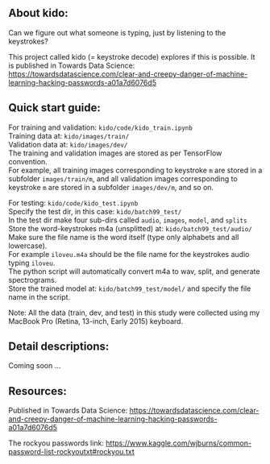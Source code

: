 About kido:
-----------
Can we figure out what someone is typing, just by listening to the keystrokes?

This project called kido (= keystroke decode) explores if this is possible.
It is published in Towards Data Science: https://towardsdatascience.com/clear-and-creepy-danger-of-machine-learning-hacking-passwords-a01a7d6076d5


Quick start guide:
------------------
For training and validation: `kido/code/kido_train.ipynb`   
Training data at: `kido/images/train/`  
Validation data at: `kido/images/dev/`  
The training and validation images are stored as per TensorFlow convention.  
For example, all training images corresponding to keystroke `m` are stored in a subfolder `images/train/m`, 
and all validation images corresponding to keystroke `m` are stored in a subfolder `images/dev/m`, and so on.

For testing:  `kido/code/kido_test.ipynb`  
Specify the test dir, in this case: `kido/batch99_test/`  
In the test dir make four sub-dirs called `audio`, `images`, `model`, and `splits`  
Store the word-keystrokes m4a (unsplitted) at: `kido/batch99_test/audio/`  
Make sure the file name is the word itself (type only alphabets and all lowercase).  
For example `iloveu.m4a` should be the file name for the keystrokes audio typing `iloveu`.  
The python script will automatically convert m4a to wav, split, and generate spectrograms.  
Store the trained model at: `kido/batch99_test/model/` and specify the file name in the script.

Note: All the data (train, dev, and test) in this study were collected using my MacBook Pro (Retina, 13-inch, Early 2015) keyboard.


Detail descriptions:
--------------------
Coming soon ...


Resources:
----------
Published in Towards Data Science: https://towardsdatascience.com/clear-and-creepy-danger-of-machine-learning-hacking-passwords-a01a7d6076d5

The rockyou passwords link: https://www.kaggle.com/wjburns/common-password-list-rockyoutxt#rockyou.txt
